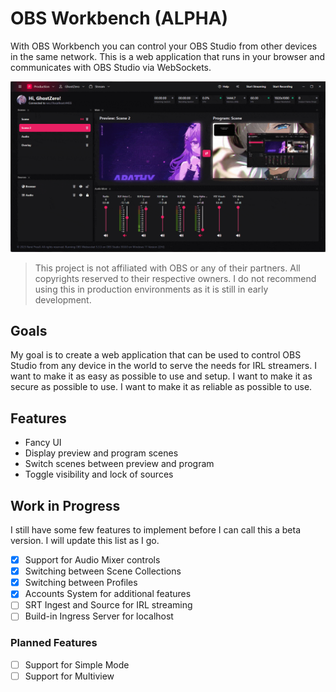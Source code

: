 # OBS Workbench (ALPHA)

With OBS Workbench you can control your OBS Studio from other devices in the same network. This is a web
application that runs in your browser and communicates with OBS Studio via WebSockets.

![Screenshot](docs/screenshots/electron_24GIwtPnu8.gif)

> This project is not affiliated with OBS or any of their partners. All copyrights reserved to their respective owners.
> I do not recommend using this in production environments as it is still in early development.

## Goals

My goal is to create a web application that can be used to control OBS Studio from any device in the world to serve the
needs for IRL streamers. I want to make it as easy as possible to use and setup. I want to make it as secure as possible
to use. I want to make it as reliable as possible to use.

## Features

- Fancy UI
- Display preview and program scenes
- Switch scenes between preview and program
- Toggle visibility and lock of sources

## Work in Progress

I still have some few features to implement before I can call this a beta version. I will update this list as I go.

- [x] Support for Audio Mixer controls
- [x] Switching between Scene Collections
- [x] Switching between Profiles
- [x] Accounts System for additional features
- [ ] SRT Ingest and Source for IRL streaming
- [ ] Build-in Ingress Server for localhost

### Planned Features

- [ ] Support for Simple Mode
- [ ] Support for Multiview
